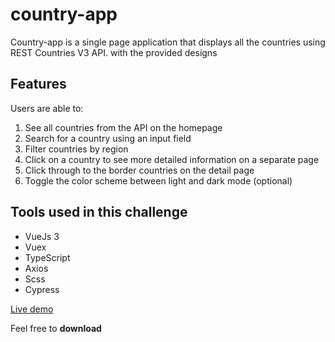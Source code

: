 # country-app

Country-app is a single page application that displays all the countries using REST Countries V3 API. with the provided designs

## Features
   Users are able to:
   
1. See all countries from the API on the homepage
2. Search for a country using an input field
3. Filter countries by region
4. Click on a country to see more detailed information on a separate page
5. Click through to the border countries on the detail page
6. Toggle the color scheme between light and dark mode (optional)


## Tools used in this challenge
 
- VueJs 3
- Vuex
- TypeScript
- Axios
- Scss
- Cypress
 
[Live demo](https://countries.uthmanmuhammad.com/) 


Feel free to **download**


